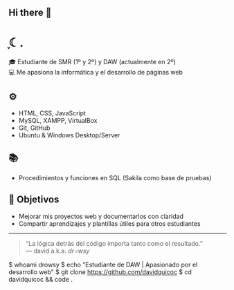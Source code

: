 ## Hi there 👋

<!--
**davidquicoc/davidquicoc** is a ✨ _special_ ✨ repository because its `README.md` (this file) appears on your GitHub profile.

Here are some ideas to get you started:

- 🔭 I’m currently working on ...
- 🌱 I’m currently learning ...
- 👯 I’m looking to collaborate on ...
- 🤔 I’m looking for help with ...
- 💬 Ask me about ...
- 📫 How to reach me: ...
- 😄 Pronouns: ...
- ⚡ Fun fact: ...
-->

#  ִֶָ☾.

🎓 Estudiante de SMR (1º y 2º) y DAW (actualmente en 2º)  
💻 Me apasiona la informática y el desarrollo de páginas web  

## ⚙️
- HTML, CSS, JavaScript
- MySQL, XAMPP, VirtualBox
- Git, GitHub
- Ubuntu & Windows Desktop/Server

## 📚
- Procedimientos y funciones en SQL (Sakila como base de pruebas)

## 📌 Objetivos
- Mejorar mis proyectos web y documentarlos con claridad  
- Compartir aprendizajes y plantillas útiles para otros estudiantes

---

> “La lógica detrás del código importa tanto como el resultado.”  
> — david a.k.a. <i>dr๏wsy</i>

$ whoami
drowsy
$ echo "Estudiante de DAW | Apasionado por el desarrollo web"
$ git clone https://github.com/davidquicoc
$ cd davidquicoc && code .
